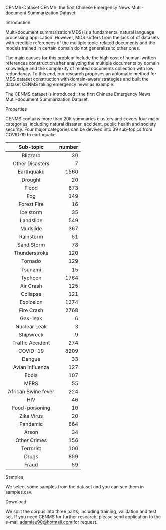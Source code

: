 CENMS-Dataset
CENMS: the first Chinese Emergency News Mutil-document Summarization Dataset

Introduction

Multi-document summarization(MDS) is a fundamental natural language processing application. However, MDS suffers from the lack of of datasets with credible references of the multiple topic-related documents and the models trained in certain domain do not generalize to other ones. 

The main causes for this problem include the high cost of human-written references construction after analyzing the multiple documents by domain knowledge and the complexity of related documents collection with low redundancy. To this end, our research proposes an automatic method for MDS dataset construction with domain-aware strategies and built the dataset CENMS taking emergency news as example.

The CENMS dataset is introduced : the first Chinese Emergency News Mutil-document Summarization Dataset.

Properties

CENMS contains more than 20K summaries clusters and covers four major categories, including natural disaster, accident, public health and society security. Four major categories can be devived into 39 sub-topics from COVID-19 to earthquake. 

|Sub-topic|	number|
|     :---:      |          ---: |
|Blizzard |	30|
|Other Disasters	|7|
|Earthquake |	1560|
|Drought	|20|
|Flood	|673|
|Fog	|149|
|Forest Fire	|16|
|Ice storm|	35|
|Landslide|	549|
|Mudslide	|367|
|Rainstorm |	51|
|Sand Storm	|78|
|Thunderstroke |	120|
|Tornado	|129|
|Tsunami|	15|
|Typhoon|	1764|
|Air Crash|	125|
|Collapse	|121|
|Explosion|	1374|
|Fire Crash|	2768|
|Gas-leak|	6|
|Nuclear Leak|	3|
|Shipwreck |	9|
|Traffic Accident	|274|
|COVID-19|	8209|
|Dengue	|33|
|Avian Influenza|	127|
|Ebola	|107|
|MERS	|55|
|African Swine fever|	224|
|HIV	|46|
|Food-poisoning|	10|
|Zika Virus|	20|
|Pandemic	|864|
|Arson	|34|
|Other Crimes	|156|
|Terrorist	|100|
|Drugs	|859|
|Fraud	|59|



Samples

We select some samples from the dataset and you can see them in samples.csv.


Download

We split the corpus into three parts, including training, validation and test set. If you need CENMS for further research, please send application to the e-mail adamlau90@hotmail.com for request.
